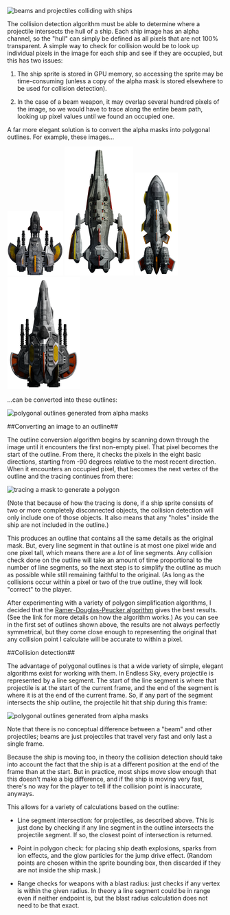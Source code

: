 ![beams and projectiles colliding with ships](http://endless-sky.github.io/screenshots/small.jpg)

The collision detection algorithm must be able to determine where a projectile intersects the hull of a ship. Each ship image has an alpha channel, so the "hull" can simply be defined as all pixels that are not 100% transparent. A simple way to check for collision would be to look up individual pixels in the image for each ship and see if they are occupied, but this has two issues:

1. The ship sprite is stored in GPU memory, so accessing the sprite may be time-consuming (unless a copy of the alpha mask is stored elsewhere to be used for collision detection).

2. In the case of a beam weapon, it may overlap several hundred pixels of the image, so we would have to trace along the entire beam path, looking up pixel values until we found an occupied one.

A far more elegant solution is to convert the alpha masks into polygonal outlines. For example, these images...

![](https://raw.githubusercontent.com/endless-sky/endless-sky/master/images/ship/firebird.png)
![](https://raw.githubusercontent.com/endless-sky/endless-sky/master/images/ship/falcon.png)
![](https://raw.githubusercontent.com/endless-sky/endless-sky/master/images/ship/star%20queen.png)
![](https://raw.githubusercontent.com/endless-sky/endless-sky/master/images/ship/leviathan.png)

...can be converted into these outlines:

![polygonal outlines generated from alpha masks](http://endless-sky.github.io/images/outlines.png)

##Converting an image to an outline##

The outline conversion algorithm begins by scanning down through the image until it encounters the first non-empty pixel. That pixel becomes the start of the outline. From there, it checks the pixels in the eight basic directions, starting from -90 degrees relative to the most recent direction. When it encounters an occupied pixel, that becomes the next vertex of the outline and the tracing continues from there:

![tracing a mask to generate a polygon](http://endless-sky.github.io/images/tracing.png)

(Note that because of how the tracing is done, if a ship sprite consists of two or more completely disconnected objects, the collision detection will only include one of those objects. It also means that any "holes" inside the ship are not included in the outline.)

This produces an outline that contains all the same details as the original mask. But, every line segment in that outline is at most one pixel wide and one pixel tall, which means there are a _lot_ of line segments. Any collision check done on the outline will take an amount of time proportional to the number of line segments, so the next step is to simplify the outline as much as possible while still remaining faithful to the original. (As long as the collisions occur within a pixel or two of the true outline, they will look "correct" to the player.

After experimenting with a variety of polygon simplification algorithms, I decided that the [Ramer-Douglas-Peucker algorithm](http://en.wikipedia.org/wiki/Ramer%E2%80%93Douglas%E2%80%93Peucker_algorithm) gives the best results. (See the link for more details on how the algorithm works.) As you can see in the first set of outlines shown above, the results are not always perfectly symmetrical, but they come close enough to representing the original that any collision point I calculate will be accurate to within a pixel.

##Collision detection##

The advantage of polygonal outlines is that a wide variety of simple, elegant algorithms exist for working with them. In Endless Sky, every projectile is represented by a line segment. The start of the line segment is where that projectile is at the start of the current frame, and the end of the segment is where it is at the end of the current frame. So, if any part of the segment intersects the ship outline, the projectile hit that ship during this frame:

![polygonal outlines generated from alpha masks](http://endless-sky.github.io/images/projectiles.png)

Note that there is no conceptual difference between a "beam" and other projectiles; beams are just projectiles that travel very fast and only last a single frame.

Because the ship is moving too, in theory the collision detection should take into account the fact that the ship is at a different position at the end of the frame than at the start. But in practice, most ships move slow enough that this doesn't make a big difference, and if the ship is moving very fast, there's no way for the player to tell if the collision point is inaccurate, anyways.

This allows for a variety of calculations based on the outline:

* Line segment intersection: for projectiles, as described above. This is just done by checking if any line segment in the outline intersects the projectile segment. If so, the closest point of intersection is returned.

* Point in polygon check: for placing ship death explosions, sparks from ion effects, and the glow particles for the jump drive effect. (Random points are chosen within the sprite bounding box, then discarded if they are not inside the ship mask.)

* Range checks for weapons with a blast radius: just checks if any vertex is within the given radius. In theory a line segment could be in range even if neither endpoint is, but the blast radius calculation does not need to be that exact.
